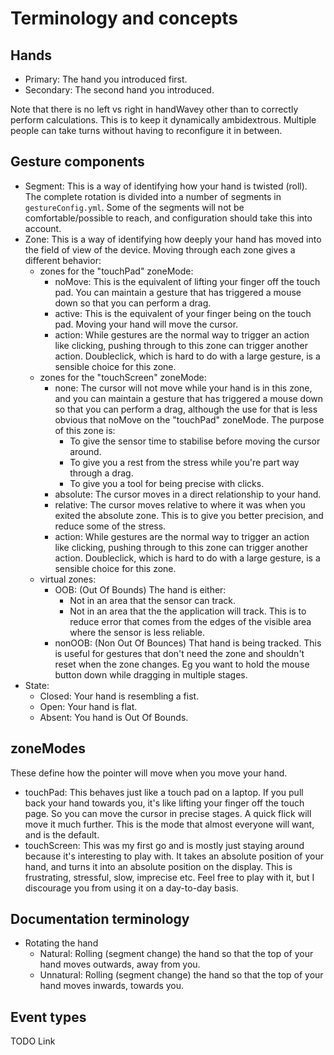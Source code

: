 # Terminology and concepts

## Hands

* Primary: The hand you introduced first.
* Secondary: The second hand you introduced.

Note that there is no left vs right in handWavey other than to correctly perform calculations. This is to keep it dynamically ambidextrous. Multiple people can take turns without having to reconfigure it in between.

## Gesture components

* Segment: This is a way of identifying how your hand is twisted (roll). The complete rotation is divided into a number of segments in `gestureConfig.yml`. Some of the segments will not be comfortable/possible to reach, and configuration should take this into account.
* Zone: This is a way of identifying how deeply your hand has moved into the field of view of the device. Moving through each zone gives a different behavior:
    * zones for the "touchPad" zoneMode:
        * noMove: This is the equivalent of lifting your finger off the touch pad. You can maintain a gesture that has triggered a mouse down so that you can perform a drag.
        * active: This is the equivalent of your finger being on the touch pad. Moving your hand will move the cursor.
        * action: While gestures are the normal way to trigger an action like clicking, pushing through to this zone can trigger another action. Doubleclick, which is hard to do with a large gesture, is a sensible choice for this zone.
    * zones for the "touchScreen" zoneMode:
        * none: The cursor will not move while your hand is in this zone, and you can maintain a gesture that has triggered a mouse down so that you can perform a drag, although the use for that is less obvious that noMove on the "touchPad" zoneMode. The purpose of this zone is:
            * To give the sensor time to stabilise before moving the cursor around.
            * To give you a rest from the stress while you're part way through a drag.
            * To give you a tool for being precise with clicks.
        * absolute: The cursor moves in a direct relationship to your hand.
        * relative: The cursor moves relative to where it was when you exited the absolute zone. This is to give you better precision, and reduce some of the stress.
        * action: While gestures are the normal way to trigger an action like clicking, pushing through to this zone can trigger another action. Doubleclick, which is hard to do with a large gesture, is a sensible choice for this zone.
    * virtual zones:
        * OOB: (Out Of Bounds) The hand is either:
            * Not in an area that the sensor can track.
            * Not in an area that the the application will track. This is to reduce error that comes from the edges of the visible area where the sensor is less reliable.
        * nonOOB: (Non Out Of Bounces) That hand is being tracked. This is useful for gestures that don't need the zone and shouldn't reset when the zone changes. Eg you want to hold the mouse button down while dragging in multiple stages.
* State:
    * Closed: Your hand is resembling a fist.
    * Open: Your hand is flat.
    * Absent: You hand is Out Of Bounds.

## zoneModes

These define how the pointer will move when you move your hand.

* touchPad: This behaves just like a touch pad on a laptop. If you pull back your hand towards you, it's like lifting your finger off the touch page. So you can move the cursor in precise stages. A quick flick will move it much further. This is the mode that almost everyone will want, and is the default.
* touchScreen: This was my first go and is mostly just staying around because it's interesting to play with. It takes an absolute position of your hand, and turns it into an absolute position on the display. This is frustrating, stressful, slow, imprecise etc. Feel free to play with it, but I discourage you from using it on a day-to-day basis.

## Documentation terminology

* Rotating the hand
    * Natural: Rolling (segment change) the hand so that the top of your hand moves outwards, away from you.
    * Unnatural: Rolling (segment change) the hand so that the top of your hand moves inwards, towards you.

## Event types

TODO Link
